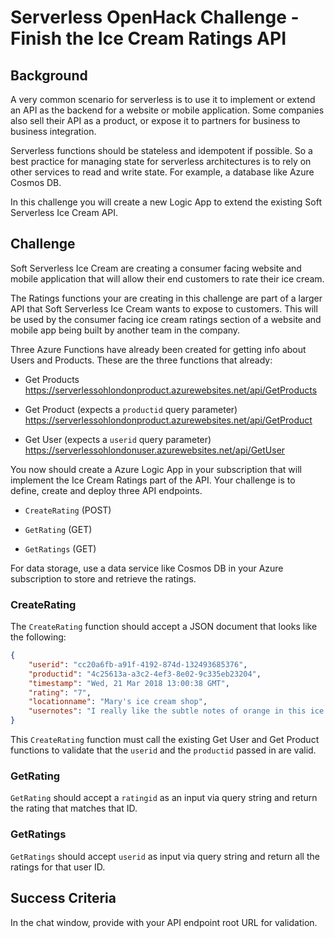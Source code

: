 # Serverless OpenHack Challenge - Finish the Ice Cream Ratings API

## Background

A very common scenario for serverless is to use it to implement or extend an API as the backend for a website or mobile application. Some companies also sell their API as a product, or expose it to partners for business to business integration.

Serverless functions should be stateless and idempotent if possible. So a best practice for managing state for serverless architectures is to rely on other services to read and write state. For example, a database like Azure Cosmos DB.

In this challenge you will create a new Logic App to extend the existing Soft Serverless Ice Cream API.

## Challenge

Soft Serverless Ice Cream are creating a consumer facing website and mobile application that will allow their end customers to rate their ice cream.

The Ratings functions your are creating in this challenge are part of a larger API that Soft Serverless Ice Cream wants to expose to customers. This will be used by the consumer facing ice cream ratings section of a website and mobile app being built by another team in the company.

Three Azure Functions have already been created for getting info about Users and Products. These are the three functions that already:

* Get Products https://serverlessohlondonproduct.azurewebsites.net/api/GetProducts

* Get Product (expects a `productid` query parameter)
https://serverlessohlondonproduct.azurewebsites.net/api/GetProduct

* Get User (expects a `userid` query parameter)
https://serverlessohlondonuser.azurewebsites.net/api/GetUser

You now should create a Azure Logic App in your subscription that will implement the Ice Cream Ratings part of the API. Your challenge is to define, create and deploy three API endpoints.

* `CreateRating` (POST)

* `GetRating` (GET)

* `GetRatings` (GET)

For data storage, use a data service like Cosmos DB in your Azure subscription to store and retrieve the ratings.

### CreateRating

The `CreateRating` function should accept a JSON document that looks like the following:

```JSON
{
    "userid": "cc20a6fb-a91f-4192-874d-132493685376",
    "productid": "4c25613a-a3c2-4ef3-8e02-9c335eb23204",
    "timestamp": "Wed, 21 Mar 2018 13:00:38 GMT",
    "rating": "7",
    "locationname": "Mary's ice cream shop",
    "usernotes": "I really like the subtle notes of orange in this ice cream, great to see this very different flavor!"
}
```

This `CreateRating` function must call the existing Get User and Get Product functions to validate that the `userid` and the `productid` passed in are valid.

### GetRating

`GetRating` should accept a `ratingid` as an input via query string and return the rating that matches that ID.

### GetRatings

`GetRatings` should accept `userid` as input via query string and return all the ratings for that user ID.

## Success Criteria
In the chat window, provide with your API endpoint root URL for validation.